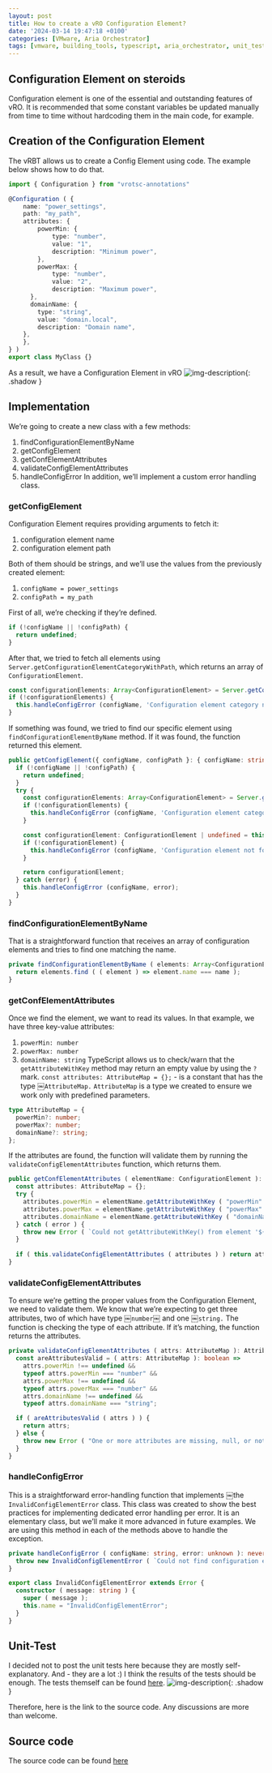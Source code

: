 ```yaml
---
layout: post
title: How to create a vRO Configuration Element?
date: '2024-03-14 19:47:18 +0100'
categories: [VMware, Aria Orchestrator]
tags: [vmware, building_tools, typescript, aria_orchestrator, unit_test, jasmine, configuration_element]
---
```

## Configuration Element on steroids

Configuration element is one of the essential and outstanding features of vRO. It is recommended that some constant variables be updated manually from time to time without hardcoding them in the main code, for example.

## Creation of the Configuration Element

The vRBT allows us to create a Config Element using code. The example below shows how to do that.

```typescript
import { Configuration } from "vrotsc-annotations"

@Configuration ( {
    name: "power_settings",
    path: "my_path",
    attributes: {
        powerMin: {
            type: "number",
            value: "1",
            description: "Minimum power",
        },
        powerMax: {
            type: "number",
            value: "2",
            description: "Maximum power",
      },
      domainName: {
        type: "string",
        value: "domain.local",
        description: "Domain name",
    },
    },
} )
export class MyClass {}

```

As a result, we have a Configuration Element in vRO
![img-description](/assets/img/vro-configuration-element-how-to/image.png){: .shadow }

## Implementation

We’re going to create a new class with a few methods:

1. findConfigurationElementByName
2. getConfigElement
3. getConfElementAttributes
4. validateConfigElementAttributes
5. handleConfigError
In addition, we’ll implement a custom error handling class.

### getConfigElement

Configuration Element requires providing arguments to fetch it:

1. configuration element name
2. configuration element path

Both of them should be strings, and we’ll use the values from the previously created element:

1. `configName = power_settings`
2. `configPath = my_path`

First of all, we’re checking if they’re defined.

```typescript
if (!configName || !configPath) {
  return undefined;
}
```

After that, we tried to fetch all elements using `Server.getConfigurationElementCategoryWithPath`, which returns an array of `ConfigurationElement`.

```typescript
const configurationElements: Array<ConfigurationElement> = Server.getConfigurationElementCategoryWithPath (configPath)?.allConfigurationElements;
if (!configurationElements) {
  this.handleConfigError (configName, 'Configuration element category not found');
}
```

If something was found, we tried to find our specific element using `findConfigurationElementByName` method. If it was found, the function returned this element.

```typescript
public getConfigElement({ configName, configPath }: { configName: string; configPath: string }): ConfigurationElement | undefined {
  if (!configName || !configPath) {
    return undefined;
  }
  try {
    const configurationElements: Array<ConfigurationElement> = Server.getConfigurationElementCategoryWithPath (configPath)?.allConfigurationElements;
    if (!configurationElements) {
      this.handleConfigError (configName, 'Configuration element category not found');
    }

    const configurationElement: ConfigurationElement | undefined = this.findConfigurationElementByName (configurationElements, configName);
    if (!configurationElement) {
      this.handleConfigError (configName, 'Configuration element not found');
    }

    return configurationElement;
  } catch (error) {
    this.handleConfigError (configName, error);
  }
}
```

### findConfigurationElementByName

That is a straightforward function that receives an array of configuration elements and tries to find one matching the name.

```typescript
private findConfigurationElementByName ( elements: Array<ConfigurationElement>, name: string ): ConfigurationElement | undefined {
  return elements.find ( ( element ) => element.name === name );
}
```

### getConfElementAttributes

Once we find the element, we want to read its values. In that example, we have three key-value attributes:

1. `powerMin: number`
2. `powerMax: number`
3. `domainName: string`
TypeScript allows us to check/warn that the `getAttributeWithKey` method may return an empty value by using the `?` mark.
`const attributes: AttributeMap = {};`  - is a constant that has the type ￼`AttributeMap.` `AttributeMap` is a type we created to ensure we work only with predefined parameters.

```typescript
type AttributeMap = {
  powerMin?: number;
  powerMax?: number;
  domainName?: string;
};
```

If the attributes are found, the function will validate them by running the `validateConfigElementAttributes` function, which returns them.

```typescript
public getConfElementAttributes ( elementName: ConfigurationElement ): AttributeMap | undefined {
  const attributes: AttributeMap = {};
  try {
    attributes.powerMin = elementName.getAttributeWithKey ( "powerMin" )?.value;
    attributes.powerMax = elementName.getAttributeWithKey ( "powerMax" )?.value;
    attributes.domainName = elementName.getAttributeWithKey ( "domainName" )?.value;
  } catch ( error ) {
    throw new Error ( `Could not getAttributeWithKey() from element '${elementName}'. ${error}` );
  }
  
  if ( this.validateConfigElementAttributes ( attributes ) ) return attributes
}
```

### validateConfigElementAttributes

To ensure we’re getting the proper values from the Configuration Element, we need to validate them. We know that we’re expecting to get three attributes, two of which have type ￼`number`￼ and one ￼`string.`
The function is checking the type of each attribute. If it’s matching, the function returns the attributes.

```typescript
private validateConfigElementAttributes ( attrs: AttributeMap ): AttributeMap {
  const areAttributesValid = ( attrs: AttributeMap ): boolean =>
    attrs.powerMin !== undefined &&
    typeof attrs.powerMin === "number" &&
    attrs.powerMax !== undefined &&
    typeof attrs.powerMax === "number" &&
    attrs.domainName !== undefined &&
    typeof attrs.domainName === "string";

  if ( areAttributesValid ( attrs ) ) {
    return attrs;
  } else {
    throw new Error ( "One or more attributes are missing, null, or not a number (powerMin/powerMax) or string (domainName)" );
  }
}
```

### handleConfigError

This is a straightforward error-handling function that implements ￼the `InvalidConfigElementError` class. This class was created to show the best practices for implementing dedicated error handling per error. It is an elementary class, but we’ll make it more advanced in future examples.
We are using this method in each of the methods above to handle the exception.

```typescript
private handleConfigError ( configName: string, error: unknown ): never {
  throw new InvalidConfigElementError ( `Could not find configuration element ${configName}. ${error}` );
}
```

```typescript
export class InvalidConfigElementError extends Error {
  constructor ( message: string ) {
    super ( message );
    this.name = "InvalidConfigElementError";
  }
}
```

## Unit-Test

I decided not to post the unit tests here because they are mostly self-explanatory. And - they are a lot :)
I think the results of the tests should be enough. The tests themself can be found [here](https://github.com/unbreakabl3/vmware_aria_orchestrator_examples/blob/main/src/test/configElement.test.ts).
![img-description](/assets/img/vro-configuration-element-how-to/image%202.png){: .shadow }

Therefore, here is the link to the source code. Any discussions are more than welcome.

## Source code

The source code can be found [here](https://github.com/unbreakabl3/vmware_aria_orchestrator_examples.git)
